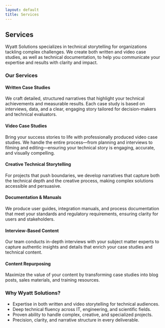 ```yaml
---
layout: default
title: Services
---
```


## Services

Wyatt Solutions specializes in technical storytelling for organizations tackling complex challenges. We create both written and video case studies, as well as technical documentation, to help you communicate your expertise and results with clarity and impact.

### Our Services

#### Written Case Studies

We craft detailed, structured narratives that highlight your technical achievements and measurable results. Each case study is based on interviews, data, and a clear, engaging story tailored for decision-makers and technical evaluators.

#### Video Case Studies

Bring your success stories to life with professionally produced video case studies. We handle the entire process—from planning and interviews to filming and editing—ensuring your technical story is engaging, accurate, and visually compelling.

#### Creative Technical Storytelling

For projects that push boundaries, we develop narratives that capture both the technical depth and the creative process, making complex solutions accessible and persuasive.

#### Documentation & Manuals

We produce user guides, integration manuals, and process documentation that meet your standards and regulatory requirements, ensuring clarity for users and stakeholders.

#### Interview-Based Content

Our team conducts in-depth interviews with your subject matter experts to capture authentic insights and details that enrich your case studies and technical content.

#### Content Repurposing

Maximize the value of your content by transforming case studies into blog posts, sales materials, and training resources.

### Why Wyatt Solutions?

- Expertise in both written and video storytelling for technical audiences.
- Deep technical fluency across IT, engineering, and scientific fields.
- Proven ability to handle complex, creative, and specialized projects.
- Precision, clarity, and narrative structure in every deliverable.
